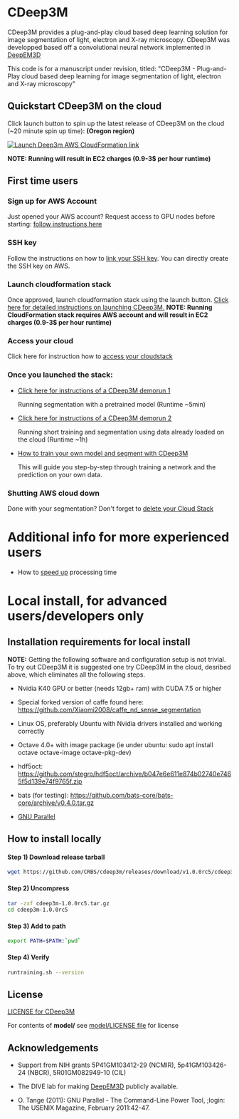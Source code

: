 [aws]: https://aws.amazon.com/
[deepem3d]: https://github.com/divelab/deepem3d
[cdeep3mviaaws]: https://github.com/CRBS/cdeep3m/wiki/Launching-CDeep3m-via-AWS-CloudFormation
[demorun1]: https://github.com/CRBS/cdeep3m/wiki/Demorun-1-Running-prediction-with-pre-trained-model
[demorun2]: https://github.com/CRBS/cdeep3m/wiki/Demorun-2-Running-small-training-and-prediction-with-mito-testsample-dataset
[ownmodel]: https://github.com/CRBS/cdeep3m/wiki/Run-CDeep3M-training-and-prediction
[gpunodeaccess]: https://github.com/CRBS/cdeep3m/wiki/Check-and-increase-AWS-EC2-limits
[deletestack]: https://github.com/CRBS/cdeep3m/wiki/Shutting-down-CDeep3M-AWS-CloudFormation
[sshkey]: https://docs.aws.amazon.com/AWSEC2/latest/UserGuide/ec2-key-pairs.html#having-ec2-create-your-key-pair
[divelablicense]: https://github.com/CRBS/cdeep3m/blob/master/model/LICENSE
[license]: https://github.com/CRBS/cdeep3m/blob/master/LICENSE
[cloudaccess]: https://github.com/CRBS/cdeep3m/wiki/How-to-access-CDeep3M-cloud
[speedup]: https://github.com/CRBS/cdeep3m/wiki/Speed-up
[parallel]: https://www.gnu.org/software/parallel/

# CDeep3M

CDeep3M provides a plug-and-play cloud based deep learning solution for image segmentation of light, electron and X-ray microscopy. CDeep3M was developped based off a convolutional neural network implemented in [DeepEM3D][deepem3d]

This code is for a manuscript under revision, titled: 
"CDeep3M - Plug-and-Play cloud based deep learning for image segmentation of light, electron and X-ray microscopy"

## Quickstart CDeep3M on the cloud

Click launch button to spin up the latest release of CDeep3M on the cloud (~20 minute spin up time):
**(Oregon region)** 

[![Launch Deep3m AWS CloudFormation link](https://s3.amazonaws.com/cloudformation-examples/cloudformation-launch-stack.png)](https://console.aws.amazon.com/cloudformation/home?region=us-west-2#/stacks/new?stackName=cdeep3m-stack-1-0-0rc5&templateURL=https://s3-us-west-2.amazonaws.com/cdeep3m-releases/1.0.0rc5/cdeep3m_1.0.0rc5_basic_cloudformation.json)

**NOTE: Running will result in EC2 charges (0.9-3$ per hour runtime)**

  
## First time users

### Sign up for AWS Account

Just opened your AWS account? Request access to GPU nodes before starting: [follow instructions here][gpunodeaccess]

### SSH key

Follow the instructions on how to [link your SSH key][sshkey]. You can directly create the SSH key on AWS.

### Launch cloudformation stack

Once approved, launch cloudformation stack using the launch button. [Click here for detailed instructions on launching CDeep3M.][cdeep3mviaaws]
**NOTE: Running CloudFormation stack requires AWS account and will result in EC2 charges (0.9-3$ per hour runtime)**

### Access your cloud

Click here for instruction how to [access your cloudstack][cloudaccess]

### Once you launched the stack:
* [Click here for instructions of a CDeep3M demorun 1][demorun1]
  
  Running segmentation with a pretrained model (Runtime ~5min)
  
* [Click here for instructions of a CDeep3M demorun 2][demorun2]
  
  Running short training and segmentation using data already loaded on the cloud (Runtime ~1h)
* [How to train your own model and segment with CDeep3M][ownmodel]

  This will guide you step-by-step through training a network and the prediction on your own data. 

### Shutting AWS cloud down

Done with your segmentation? Don't forget to [delete your Cloud Stack][deletestack]
  

# Additional info for more experienced users

* How to [speed up][speedup] processing time


# Local install, for advanced users/developers only

## Installation requirements for local install

**NOTE:** Getting the following software and configuration setup is not trivial. To try out CDeep3M it is suggested one try CDeep3M in the cloud, desribed above, which eliminates all the following steps.

* Nvidia K40 GPU or better (needs 12gb+ ram) with CUDA 7.5 or higher

* Special forked version of caffe found here: https://github.com/Xiaomi2008/caffe_nd_sense_segmentation

* Linux OS, preferably Ubuntu with Nvidia drivers installed and working correctly

* Octave 4.0+ with image package (ie under ubuntu: sudo apt install octave octave-image octave-pkg-dev)

* hdf5oct: https://github.com/stegro/hdf5oct/archive/b047e6e611e874b02740e7465f5d139e74f9765f.zip

* bats (for testing): https://github.com/bats-core/bats-core/archive/v0.4.0.tar.gz

* [GNU Parallel][parallel]

## How to install locally

#### Step 1) Download release tarball

```Bash
wget https://github.com/CRBS/cdeep3m/releases/download/v1.0.0rc5/cdeep3m-1.0.0rc5.tar.gz
```

#### Step 2) Uncompress 

```Bash
tar -zxf cdeep3m-1.0.0rc5.tar.gz
cd cdeep3m-1.0.0rc5
```

#### Step 3) Add to path

```Bash
export PATH=$PATH:`pwd`
```

#### Step 4) Verify

```Bash
runtraining.sh --version
```

## License

[LICENSE for CDeep3M][license]

For contents of **model/** see [model/LICENSE file][divelablicense] for license


## Acknowledgements

* Support from NIH grants 5P41GM103412-29 (NCMIR), 5p41GM103426-24 (NBCR), 5R01GM082949-10 (CIL)
* The DIVE lab for making [DeepEM3D][deepem3d] publicly available.

* O. Tange (2011): GNU Parallel - The Command-Line Power Tool,
;login: The USENIX Magazine, February 2011:42-47.

